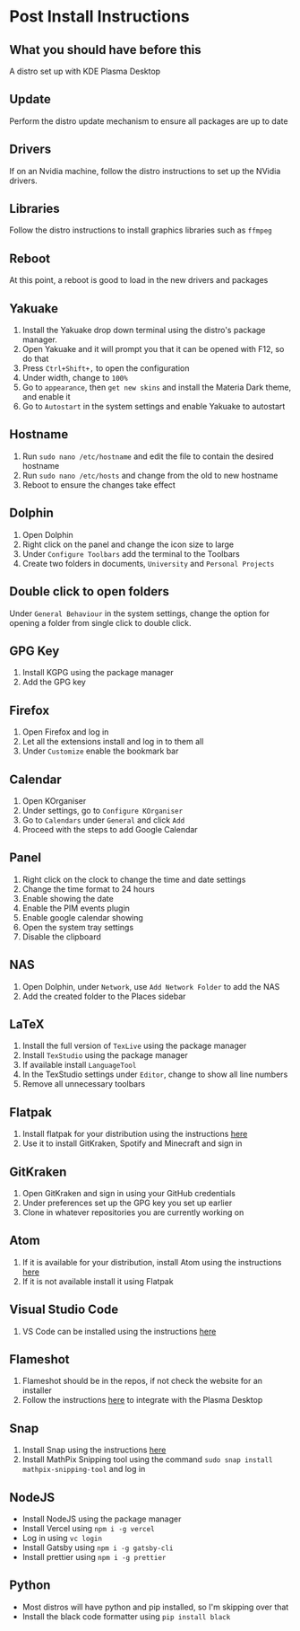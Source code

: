 # Post Install Instructions
## What you should have before this
A distro set up with KDE Plasma Desktop
## Update
Perform the distro update mechanism to ensure all packages are up to date
## Drivers
If on an Nvidia machine, follow the distro instructions to set up the NVidia drivers.
## Libraries
Follow the distro instructions to install graphics libraries such as `ffmpeg`
## Reboot
At this point, a reboot is good to load in the new drivers and packages
## Yakuake
1. Install the Yakuake drop down terminal using the distro's package manager.
2. Open Yakuake and it will prompt you that it can be opened with F12, so do that
3. Press `Ctrl+Shift+,` to open the configuration
4. Under width, change to `100%`
5. Go to `appearance`, then `get new skins` and install the Materia Dark theme, and enable it
6. Go to `Autostart` in the system settings and enable Yakuake to autostart

## Hostname
1. Run `sudo nano /etc/hostname` and edit the file to contain the desired hostname
2. Run `sudo nano /etc/hosts` and change from the old to new hostname
3. Reboot to ensure the changes take effect

## Dolphin
1. Open Dolphin
2. Right click on the panel and change the icon size to large
3. Under `Configure Toolbars` add the terminal to the Toolbars
4. Create two folders in documents, `University` and `Personal Projects`

## Double click to open folders
Under `General Behaviour` in the system settings, change the option for opening a folder from single click to double click.

## GPG Key
1. Install KGPG using the package manager
2. Add the GPG key

## Firefox
1. Open Firefox and log in
2. Let all the extensions install and log in to them all
3. Under `Customize` enable the bookmark bar

## Calendar
1. Open KOrganiser
2. Under settings, go to `Configure KOrganiser`
3. Go to `Calendars` under `General` and click `Add`
4. Proceed with the steps to add Google Calendar

## Panel
1. Right click on the clock to change the time and date settings
2. Change the time format to 24 hours
3. Enable showing the date
4. Enable the PIM events plugin
5. Enable google calendar showing
6. Open the system tray settings
7. Disable the clipboard

## NAS
1. Open Dolphin, under `Network`, use `Add Network Folder` to add the NAS
2. Add the created folder to the Places sidebar


## LaTeX
1. Install the full version of `TexLive` using the package manager
2. Install `TexStudio` using the package manager
3. If available install `LanguageTool`
4. In the TexStudio settings under `Editor`, change to show all line numbers
5. Remove all unnecessary toolbars

## Flatpak
1. Install flatpak for your distribution using the instructions [here](https://flatpak.org/setup/)
2. Use it to install GitKraken, Spotify and Minecraft and sign in

## GitKraken
1. Open GitKraken and sign in using your GitHub credentials
2. Under preferences set up the GPG key you set up earlier
3. Clone in whatever repositories you are currently working on

## Atom
1. If it is available for your distribution, install Atom using the instructions [here](https://flight-manual.atom.io/getting-started/sections/installing-atom/)
2. If it is not available install it using Flatpak

## Visual Studio Code
1. VS Code can be installed using the instructions [here](https://code.visualstudio.com/docs/setup/linux)

## Flameshot
1. Flameshot should be in the repos, if not check the website for an installer
2. Follow the instructions [here](https://flameshot.js.org/#/key-bindings?id=on-kde-plasma-desktop) to integrate with the Plasma Desktop

## Snap
1. Install Snap using the instructions [here](https://snapcraft.io/docs/installing-snapd)
2. Install MathPix Snipping tool using the command `sudo snap install mathpix-snipping-tool` and log in

## NodeJS
* Install NodeJS using the package manager
* Install Vercel using `npm i -g vercel`
* Log in using `vc login`
* Install Gatsby using `npm i -g gatsby-cli`
* Install prettier using `npm i -g prettier`

## Python
* Most distros will have python and pip installed, so I'm skipping over that
* Install the black code formatter using `pip install black`
